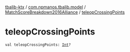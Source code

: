 [tbalib-ktx](../../index.md) / [com.npmanos.tbalib.model](../index.md) / [MatchScoreBreakdown2016Alliance](index.md) / [teleopCrossingPoints](./teleop-crossing-points.md)

# teleopCrossingPoints

`val teleopCrossingPoints: `[`Int`](https://kotlinlang.org/api/latest/jvm/stdlib/kotlin/-int/index.html)`?`